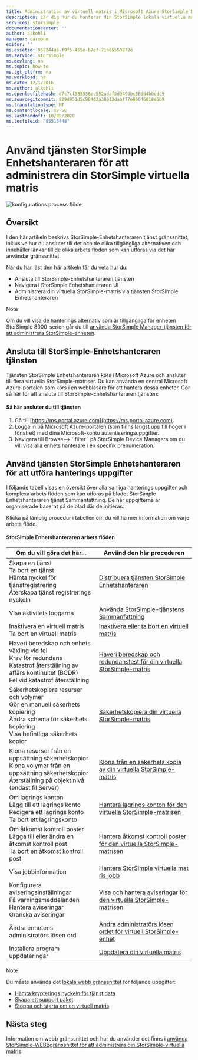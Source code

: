 ```yaml
---
title: Administration av virtuell matris i Microsoft Azure StorSimple Manager | Microsoft Docs
description: Lär dig hur du hanterar din StorSimple lokala virtuella matris med hjälp av StorSimple Enhetshanteraren-tjänsten i Azure Portal.
services: storsimple
documentationcenter: ''
author: alkohli
manager: carmonm
editor: ''
ms.assetid: 958244a5-f9f5-455e-b7ef-71a65558872e
ms.service: storsimple
ms.devlang: na
ms.topic: how-to
ms.tgt_pltfrm: na
ms.workload: na
ms.date: 12/1/2016
ms.author: alkohli
ms.openlocfilehash: d7c7cf335336cc552adaf5d9490bc58d64b0cdc9
ms.sourcegitcommit: 829d951d5c90442a38012daaf77e86046018e5b9
ms.translationtype: MT
ms.contentlocale: sv-SE
ms.lasthandoff: 10/09/2020
ms.locfileid: "85515448"
---
```

# <a name="use-the-storsimple-device-manager-service-to-administer-your-storsimple-virtual-array"></a>Använd tjänsten StorSimple Enhetshanteraren för att administrera din StorSimple virtuella matris
![konfigurations process flöde](./media/storsimple-virtual-array-manager-service-administration/manage4.png)

## <a name="overview"></a>Översikt
I den här artikeln beskrivs StorSimple-Enhetshanteraren tjänst gränssnittet, inklusive hur du ansluter till det och de olika tillgängliga alternativen och innehåller länkar till de olika arbets flöden som kan utföras via det här användar gränssnittet.

När du har läst den här artikeln får du veta hur du:

* Ansluta till StorSimple-Enhetshanteraren tjänsten
* Navigera i StorSimple Enhetshanteraren UI
* Administrera din virtuella StorSimple-matris via tjänsten StorSimple Enhetshanteraren

> [!NOTE]
> Om du vill visa de hanterings alternativ som är tillgängliga för enheten StorSimple 8000-serien går du till [använda StorSimple Manager-tjänsten för att administrera StorSimple-enheten](storsimple-manager-service-administration.md).
> 
> 

## <a name="connect-to-the-storsimple-device-manager-service"></a>Ansluta till StorSimple-Enhetshanteraren tjänsten
Tjänsten StorSimple Enhetshanteraren körs i Microsoft Azure och ansluter till flera virtuella StorSimple-matriser. Du kan använda en central Microsoft Azure-portalen som körs i en webbläsare för att hantera dessa enheter. Gör så här för att ansluta till StorSimple-Enhetshanteraren tjänsten:

#### <a name="to-connect-to-the-service"></a>Så här ansluter du till tjänsten
1. Gå till [https://ms.portal.azure.com](https://ms.portal.azure.com).
2. Logga in på Microsoft Azure-portalen (som finns längst upp till höger i fönstret) med dina Microsoft-konto autentiseringsuppgifter.
3. Navigera till Browse--> ' filter ' på StorSimple Device Managers om du vill visa alla enhets hanterare i en specifik prenumeration.

## <a name="use-the-storsimple-device-manager-service-to-perform-management-tasks"></a>Använd tjänsten StorSimple Enhetshanteraren för att utföra hanterings uppgifter
I följande tabell visas en översikt över alla vanliga hanterings uppgifter och komplexa arbets flöden som kan utföras på bladet StorSimple Enhetshanteraren tjänst Sammanfattning. De här uppgifterna är organiserade baserat på de blad där de initieras.

Klicka på lämplig procedur i tabellen om du vill ha mer information om varje arbets flöde.

#### <a name="storsimple-device-manager-workflows"></a>StorSimple Enhetshanteraren arbets flöden
| Om du vill göra det här... | Använd den här proceduren |
| --- | --- |
| Skapa en tjänst</br>Ta bort en tjänst</br>Hämta nyckel för tjänstregistrering</br>Återskapa tjänst registrerings nyckeln |[Distribuera tjänsten StorSimple Enhetshanteraren](storsimple-virtual-array-manage-service.md) |
| Visa aktivitets loggarna |[Använda StorSimple-tjänstens Sammanfattning](storsimple-virtual-array-service-summary.md) |
| Inaktivera en virtuell matris</br>Ta bort en virtuell matris |[Inaktivera eller ta bort en virtuell matris](storsimple-virtual-array-deactivate-and-delete-device.md) |
| Haveri beredskap och enhets växling vid fel</br>Krav för redundans</br>Katastrof återställning av affärs kontinuitet (BCDR)</br>Fel vid katastrof återställning |[Haveri beredskap och redundanstest för din virtuella StorSimple-matris](storsimple-virtual-array-failover-dr.md) |
| Säkerhetskopiera resurser och volymer</br>Gör en manuell säkerhets kopiering</br>Ändra schema för säkerhets kopiering</br>Visa befintliga säkerhets kopior |[Säkerhetskopiera din virtuella StorSimple-matris](storsimple-virtual-array-backup.md) |
| Klona resurser från en uppsättning säkerhetskopior</br>Klona volymer från en uppsättning säkerhetskopior</br>Återställning på objekt nivå (endast fil Server) |[Klona från en säkerhets kopia av din virtuella StorSimple-matris](storsimple-virtual-array-clone.md) |
| Om lagrings konton</br>Lägg till ett lagrings konto</br>Redigera ett lagrings konto</br>Ta bort ett lagringskonto |[Hantera lagrings konton för den virtuella StorSimple-matrisen](storsimple-virtual-array-manage-storage-accounts.md) |
| Om åtkomst kontroll poster</br>Lägga till eller ändra en åtkomst kontroll post </br>Ta bort en åtkomst kontroll post |[Hantera åtkomst kontroll poster för den virtuella StorSimple-matrisen](storsimple-virtual-array-manage-acrs.md) |
| Visa jobbinformation |[Hantera StorSimple virtuella mat ris jobb](storsimple-virtual-array-manage-jobs.md) |
| Konfigurera aviseringsinställningar</br>Få varningsmeddelanden</br>Hantera aviseringar</br>Granska aviseringar |[Visa och hantera aviseringar för den virtuella StorSimple-matrisen](storsimple-virtual-array-manage-alerts.md) |
| Ändra enhetens administratörs lösen ord |[Ändra administratörs lösen ordet för virtuell StorSimple-enhet](storsimple-virtual-array-change-device-admin-password.md) |
| Installera program uppdateringar |[Uppdatera din virtuella matris](storsimple-virtual-array-install-update.md) |

> [!NOTE]
> Du måste använda det [lokala webb gränssnittet](storsimple-ova-web-ui-admin.md) för följande uppgifter:
> 
> * [Hämta krypterings nyckeln för tjänst data](storsimple-ova-web-ui-admin.md#get-the-service-data-encryption-key)
> * [Skapa ett support paket](storsimple-ova-web-ui-admin.md#generate-a-log-package)
> * [Stoppa och starta om en virtuell matris](storsimple-ova-web-ui-admin.md#shut-down-and-restart-your-device)
> 
> 

## <a name="next-steps"></a>Nästa steg
Information om webb gränssnittet och hur du använder det finns i [använda StorSimple-WEBBgränssnittet för att administrera din StorSimple-virtuella matris](storsimple-ova-web-ui-admin.md).

